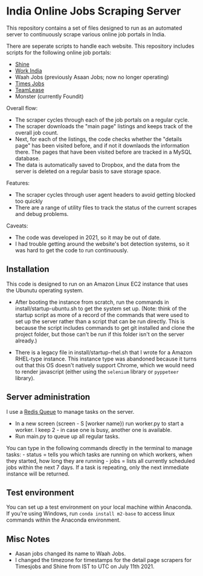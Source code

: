 # India Online Jobs Scraping Server

This repository contains a set of files designed to run as an automated server to continuously scrape various online job portals in India.

There are seperate scripts to handle each website. This repository includes scripts for the following online job portals:
* [Shine](https://www.shine.com/)
* [Work India](https://www.workindia.in/)
* Waah Jobs (previously Asaan Jobs; now no longer operating)
* [Times Jobs](https://www.timesjobs.com/)
* [TeamLease](https://www.teamlease.com/)
* Monster (currently Foundit)

Overall flow:
* The scraper cycles through each of the job portals on a regular cycle.
* The scraper downloads the "main page" listings and keeps track of the overall job count.
* Next, for each of the listings, the code checks whether the "details page" has been visited before, and if not it downlaods the information there. The pages that have been visited before are tracked in a MySQL database.
* The data is automatically saved to Dropbox, and the data from the server is deleted on a regular basis to save storage space.

Features:
* The scraper cycles through user agent headers to avoid getting blocked too quickly
* There are a range of utility files to track the status of the current scrapes and debug problems.

Caveats:
* The code was developed in 2021, so it may be out of date.
* I had trouble getting around the website's bot detection systems, so it was hard to get the code to run continuously.

## Installation

This code is designed to run on an Amazon Linux EC2 instance that uses the Ubunutu operating system. 

- After booting the instance from scratch, run the commands in install/startup-ubuntu.sh to get the system set up. (Note: think of the startup script as more of a record of the commands that were used to set up the server rather than a script that can be run directly. This is because the script includes commands to get git installed and clone the project folder, but those can't be run if this folder isn't on the server already.)

- There is a legacy file in install/startup-rhel.sh that I wrote for a Amazon RHEL-type instance. This instance type was abandoned because it turns out that this OS doesn't natively support Chrome, which we would need to render javascript (either using the `selenium` library or `pyppeteer` library).

## Server administration

I use a [Redis Queue](https://python-rq.org/) to manage tasks on the server.
 - In a new screen (screen - S \[worker name\}) run worker.py to start a worker. I keep 2 - in case one is busy, another one is available.
 - Run main.py to queue up all regular tasks.
 
You can type in the following commands directly in the terminal to manage tasks:
	- status = tells you which tasks are running on which workers, when they started, how long they are running
	- jobs = lists all currently scheduled jobs within the next 7 days. If a task is repeating, only the next immediate instance will be returned.

## Test environment
You can set up a test environment on your local machine within Anaconda. If you're using Windows, run `conda install m2-base` to access linux commands within the Anaconda environment.

## Misc Notes
* Aasan jobs changed its name to Waah Jobs.
* I changed the timezone for timestamps for the detail page scrapers for Timesjobs and Shine from IST to UTC on July 11th 2021.
